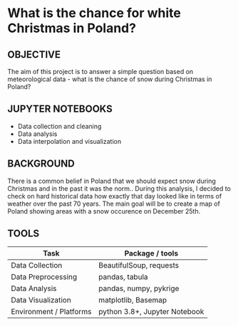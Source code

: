 # What is the chance for white Christmas in Poland?
  
## OBJECTIVE

The aim of this project is to answer a simple question based on meteorological data - what is the chance of snow during Christmas in Poland?

## JUPYTER NOTEBOOKS

- Data collection and cleaning
- Data analysis
- Data interpolation and visualization 
  
## BACKGROUND

There is a common belief in Poland that we should expect snow during Christmas and in the past it was the norm.. During this analysis, I decided to check on hard historical data how exactly that day looked like in terms of weather over the past 70 years. The main goal will be to create a map of Poland showing areas with a snow occurence on December 25th.

## TOOLS

| Task      | Package / tools |
| --------- | ----------- |
| Data Collection | BeautifulSoup, requests|
| Data Preprocessing   | pandas, tabula |
| Data Analysis   | pandas, numpy, pykrige |
| Data Visualization   | matplotlib, Basemap |
| Environment / Platforms   | python 3.8+, Jupyter Notebook|

